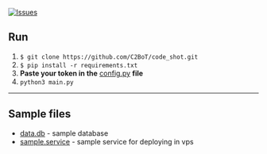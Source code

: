 

<a href="https://t.me/us7a5"><img alt="Issues" src="https://img.shields.io/badge/Telegram-2CA5E0?style=for-the-badge&logo=telegram&logoColor=white"></a>





## Run
1. `$ git clone https://github.com/C2BoT/code_shot.git`
2. `$ pip install -r requirements.txt`
3. <b>Paste your token in the</b> [config.py](https://github.com/C2BoT/code_shot/blob/master/config.py) <b>file</b>
4. `python3 main.py`
<hr>

## Sample files
* [data.db](https://github.com/C2BoT/code_shot/blob/master/data.db) - sample database
* [sample.service](https://github.com/C2BoT/code_shot/blob/master/sample.service) - sample service for deploying in vps
